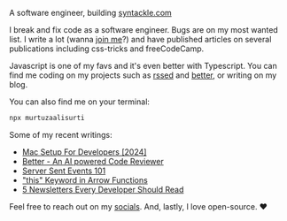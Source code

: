A software engineer, building [syntackle.com](https://syntackle.com)

I break and fix code as a software engineer. Bugs are on my most wanted list. I write a lot (wanna [join me](https://syntackle.com/write/)?) and have published articles on several publications including css-tricks and freeCodeCamp.

Javascript is one of my favs and it's even better with Typescript. You can find me coding on my projects such as [rssed](https://rssed.netlify.app) and [better](https://github.com/murtuzaalisurti/better), or writing on my blog.

You can also find me on your terminal:

```bash
npx murtuzaalisurti
```

Some of my recent writings:

<!-- BLOG-POST-LIST:START -->
- [Mac Setup For Developers [2024]](https://syntackle.com/blog/mac-setup-for-developers/)
- [Better - An AI powered Code Reviewer](https://syntackle.com/blog/ai-powered-code-review-tool-better/)
- [Server Sent Events 101](https://syntackle.com/blog/server-sent-events/)
- [&quot;this&quot; Keyword in Arrow Functions](https://syntackle.com/blog/this-keyword-in-arrow-functions-javascript/)
- [5 Newsletters Every Developer Should Read](https://syntackle.com/blog/five-newsletters-every-developer-should-read/)
<!-- BLOG-POST-LIST:END -->

Feel free to reach out on my [socials](https://murtuzaalisurti.github.io/#socials). And, lastly, I love open-source. ❤️
